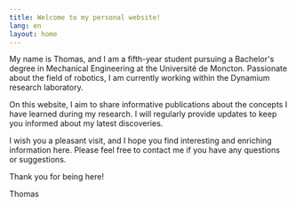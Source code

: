 ```yaml
---
title: Welcome to my personal website!
lang: en
layout: home
---
```


My name is Thomas, and I am a fifth-year student pursuing a Bachelor's degree in Mechanical Engineering at the Université de Moncton. Passionate about the field of robotics, I am currently working within the Dynamium research laboratory.

On this website, I aim to share informative publications about the concepts I have learned during my research. I will regularly provide updates to keep you informed about my latest discoveries.

I wish you a pleasant visit, and I hope you find interesting and enriching information here. Please feel free to contact me if you have any questions or suggestions.

Thank you for being here!

Thomas